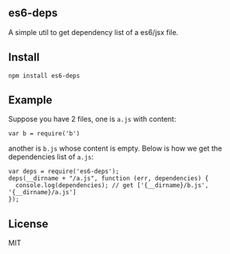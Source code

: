 es6-deps
-------

A simple util to get dependency list of a es6/jsx file.

Install
-----

```
npm install es6-deps
```

Example
-----

Suppose you have 2 files, one is `a.js` with content:

```
var b = require('b')
```
another is `b.js` whose content is empty. Below is how we get the dependencies list of `a.js`:

```
var deps = require('es6-deps');
deps(__dirname + "/a.js", function (err, dependencies) {
  console.log(dependencies); // get ['{__dirname}/b.js', '{__dirname}/a.js']
});
```

License
-----

MIT
